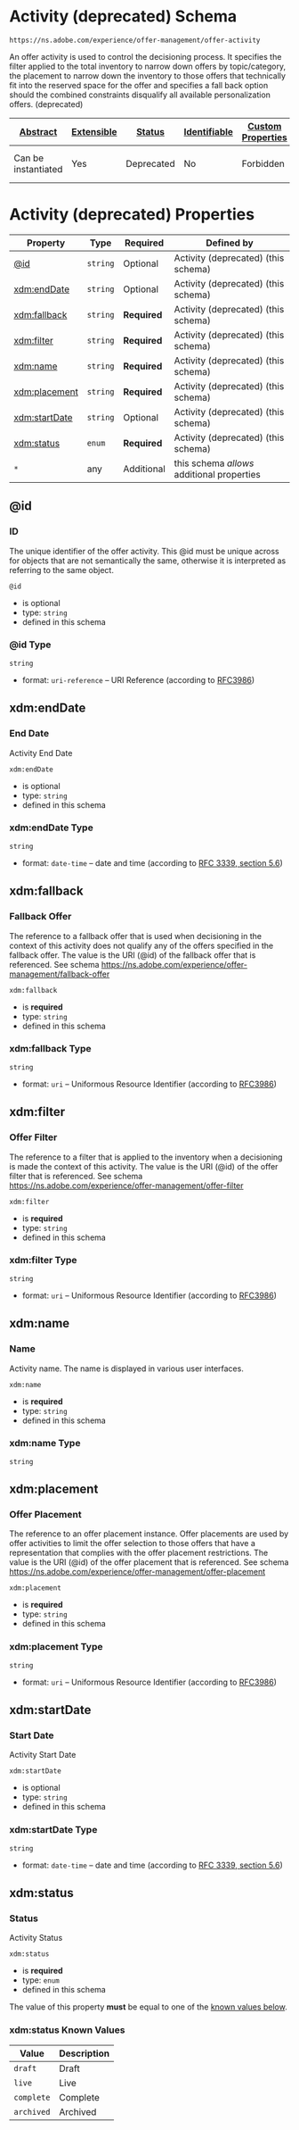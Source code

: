 
# Activity (deprecated) Schema

```
https://ns.adobe.com/experience/offer-management/offer-activity
```

An offer activity is used to control the decisioning process. It specifies the filter applied to the total inventory to narrow down offers by topic/category, the placement to narrow down the inventory to those offers that technically fit into the reserved space for the offer and specifies a fall back option should the combined constraints disqualify all available personalization offers. (deprecated)

| [Abstract](../../../../abstract.md) | [Extensible](../../../../extensions.md) | [Status](../../../../status.md) | [Identifiable](../../../../id.md) | [Custom Properties](../../../../extensions.md) | [Additional Properties](../../../../extensions.md) | Defined In |
|-------------------------------------|-----------------------------------------|---------------------------------|-----------------------------------|------------------------------------------------|----------------------------------------------------|------------|
| Can be instantiated | Yes | Deprecated | No | Forbidden | Permitted | [adobe/experience/offer-management/offer-activity.schema.json](adobe/experience/offer-management/offer-activity.schema.json) |

# Activity (deprecated) Properties

| Property | Type | Required | Defined by |
|----------|------|----------|------------|
| [@id](#id) | `string` | Optional | Activity (deprecated) (this schema) |
| [xdm:endDate](#xdmenddate) | `string` | Optional | Activity (deprecated) (this schema) |
| [xdm:fallback](#xdmfallback) | `string` | **Required** | Activity (deprecated) (this schema) |
| [xdm:filter](#xdmfilter) | `string` | **Required** | Activity (deprecated) (this schema) |
| [xdm:name](#xdmname) | `string` | **Required** | Activity (deprecated) (this schema) |
| [xdm:placement](#xdmplacement) | `string` | **Required** | Activity (deprecated) (this schema) |
| [xdm:startDate](#xdmstartdate) | `string` | Optional | Activity (deprecated) (this schema) |
| [xdm:status](#xdmstatus) | `enum` | **Required** | Activity (deprecated) (this schema) |
| `*` | any | Additional | this schema *allows* additional properties |

## @id
### ID

The unique identifier of the offer activity. This @id must be unique across for objects that are not semantically the same, otherwise it is interpreted as referring to the same object. 

`@id`
* is optional
* type: `string`
* defined in this schema

### @id Type


`string`
* format: `uri-reference` – URI Reference (according to [RFC3986](https://tools.ietf.org/html/rfc3986))






## xdm:endDate
### End Date

Activity End Date

`xdm:endDate`
* is optional
* type: `string`
* defined in this schema

### xdm:endDate Type


`string`
* format: `date-time` – date and time (according to [RFC 3339, section 5.6](http://tools.ietf.org/html/rfc3339))






## xdm:fallback
### Fallback Offer

The reference to a fallback offer that is used when decisioning in the context of this activity does not qualify any of the offers specified in the fallback offer. The value is the URI (@id) of the fallback offer that is referenced.  See schema https://ns.adobe.com/experience/offer-management/fallback-offer

`xdm:fallback`
* is **required**
* type: `string`
* defined in this schema

### xdm:fallback Type


`string`
* format: `uri` – Uniformous Resource Identifier (according to [RFC3986](http://tools.ietf.org/html/rfc3986))






## xdm:filter
### Offer Filter

The reference to a filter that is applied to the inventory when a decisioning is made the context of this activity. The value is the URI (@id) of the offer filter that is referenced. See schema https://ns.adobe.com/experience/offer-management/offer-filter

`xdm:filter`
* is **required**
* type: `string`
* defined in this schema

### xdm:filter Type


`string`
* format: `uri` – Uniformous Resource Identifier (according to [RFC3986](http://tools.ietf.org/html/rfc3986))






## xdm:name
### Name

Activity name. The name is displayed in various user interfaces.

`xdm:name`
* is **required**
* type: `string`
* defined in this schema

### xdm:name Type


`string`






## xdm:placement
### Offer Placement

The reference to an offer placement instance. Offer placements are used by offer activities to limit the offer selection to those offers that have a representation that complies with the offer placement restrictions. The value is the URI (@id) of the offer placement that is referenced. See schema https://ns.adobe.com/experience/offer-management/offer-placement

`xdm:placement`
* is **required**
* type: `string`
* defined in this schema

### xdm:placement Type


`string`
* format: `uri` – Uniformous Resource Identifier (according to [RFC3986](http://tools.ietf.org/html/rfc3986))






## xdm:startDate
### Start Date

Activity Start Date

`xdm:startDate`
* is optional
* type: `string`
* defined in this schema

### xdm:startDate Type


`string`
* format: `date-time` – date and time (according to [RFC 3339, section 5.6](http://tools.ietf.org/html/rfc3339))






## xdm:status
### Status

Activity Status

`xdm:status`
* is **required**
* type: `enum`
* defined in this schema

The value of this property **must** be equal to one of the [known values below](#xdmstatus-known-values).

### xdm:status Known Values
| Value | Description |
|-------|-------------|
| `draft` | Draft |
| `live` | Live |
| `complete` | Complete |
| `archived` | Archived |



